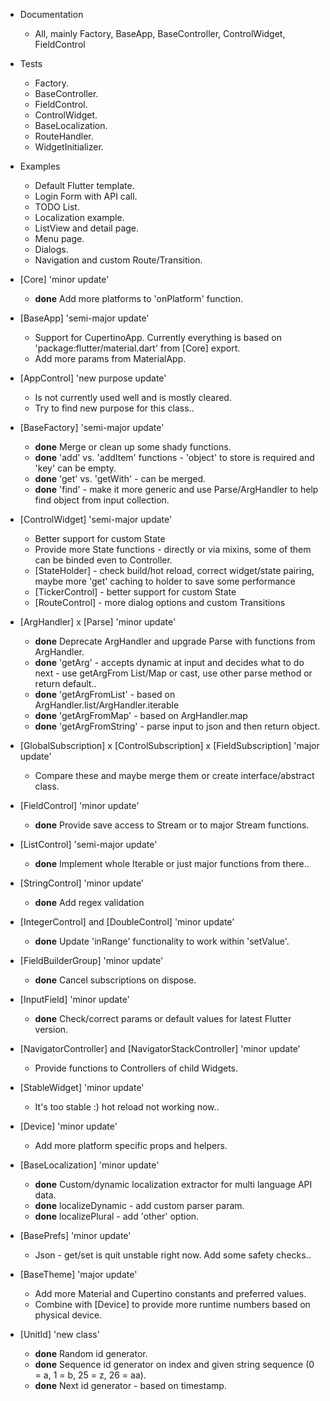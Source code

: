 - Documentation
  + All, mainly Factory, BaseApp, BaseController, ControlWidget, FieldControl

- Tests
  + Factory.
  + BaseController.
  + FieldControl.
  + ControlWidget.
  + BaseLocalization.
  + RouteHandler.
  + WidgetInitializer.

- Examples
  + Default Flutter template.
  + Login Form with API call.
  + TODO List.
  + Localization example.
  + ListView and detail page.
  + Menu page.
  + Dialogs.
  + Navigation and custom Route/Transition.

- [Core] 'minor update'
  + **done** Add more platforms to 'onPlatform' function.

- [BaseApp] 'semi-major update'
  + Support for CupertinoApp. Currently everything is based on 'package:flutter/material.dart' from [Core] export.
  + Add more params from MaterialApp.
  
- [AppControl] 'new purpose update'
  + Is not currently used well and is mostly cleared.
  + Try to find new purpose for this class..
  
- [BaseFactory] 'semi-major update'
  + **done** Merge or clean up some shady functions.
  + **done** 'add' vs. 'addItem' functions - 'object' to store is required and 'key' can be empty.
  + **done** 'get' vs. 'getWith' - can be merged.
  + **done** 'find' - make it more generic and use Parse/ArgHandler to help find object from input collection.

- [ControlWidget] 'semi-major update'
  + Better support for custom State
  + Provide more State functions - directly or via mixins, some of them can be binded even to Controller.
  + [StateHolder] - check build/hot reload, correct widget/state pairing, maybe more 'get' caching to holder to save some performance
  + [TickerControl] - better support for custom State
  + [RouteControl] - more dialog options and custom Transitions

- [ArgHandler] x [Parse] 'minor update'
  + **done** Deprecate ArgHandler and upgrade Parse with functions from ArgHandler.
  + **done** 'getArg' - accepts dynamic at input and decides what to do next - use getArgFrom List/Map or cast, use other parse method or return default..
  + **done** 'getArgFromList' - based on ArgHandler.list/ArgHandler.iterable
  + **done** 'getArgFromMap' - based on ArgHandler.map
  + **done** 'getArgFromString' - parse input to json and then return object.

- [GlobalSubscription] x [ControlSubscription] x [FieldSubscription] 'major update'
  + Compare these and maybe merge them or create interface/abstract class.

- [FieldControl] 'minor update'
  + **done** Provide save access to Stream or to major Stream functions.

- [ListControl] 'semi-major update'
  + **done** Implement whole Iterable or just major functions from there..
  
- [StringControl] 'minor update'
  + **done** Add regex validation

- [IntegerControl] and [DoubleControl] 'minor update'
  + **done** Update 'inRange' functionality to work within 'setValue'.
  
- [FieldBuilderGroup] 'minor update'
  + **done** Cancel subscriptions on dispose.
  
- [InputField] 'minor update'
  + **done** Check/correct params or default values for latest Flutter version.
  
- [NavigatorController] and [NavigatorStackController] 'minor update'
  + Provide functions to Controllers of child Widgets.
  
- [StableWidget] 'minor update'
  + It's too stable :) hot reload not working now..
  
- [Device] 'minor update'
  + Add more platform specific props and helpers.
  
- [BaseLocalization] 'minor update'
  + **done** Custom/dynamic localization extractor for multi language API data.
  + **done** localizeDynamic - add custom parser param.
  + **done** localizePlural - add 'other' option.
  
- [BasePrefs] 'minor update'
  + Json - get/set is quit unstable right now. Add some safety checks..
  
- [BaseTheme] 'major update'
  + Add more Material and Cupertino constants and preferred values.
  + Combine with [Device] to provide more runtime numbers based on physical device.
  
- [UnitId] 'new class'
  + **done**  Random id generator.
  + **done**  Sequence id generator on index and given string sequence (0 = a, 1 = b, 25 = z, 26 = aa).
  + **done**  Next id generator - based on timestamp.